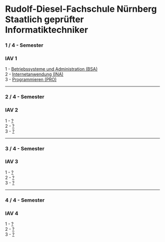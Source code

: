 # Rudolf-Diesel-Fachschule Nürnberg Staatlich geprüfter Informatiktechniker

### 1 / 4 - Semester
### IAV 1
1 - <a href="">Betriebssysteme und Administration (BSA)</a><br>
2 - <a href="">Internetanwendung (INA)</a><br>
3 - <a href="">Programmieren (PRO)</a><br>

<hr>

### 2 / 4 - Semester
### IAV 2
1 - <a href="">?</a><br>
2 - <a href="">?</a><br>
3 - <a href="">?</a><br>

<hr>

### 3 / 4 - Semester
### IAV 3
1 - <a href="">?</a><br>
2 - <a href="">?</a><br>
3 - <a href="">?</a><br>

<hr>

### 4 / 4 - Semester
### IAV 4
1 - <a href="">?</a><br>
2 - <a href="">?</a><br>
3 - <a href="">?</a><br>